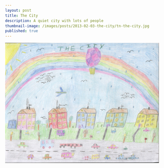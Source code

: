 ```yaml
---
layout: post
title: The City
description: A quiet city with lots of people
thumbnail-image: /images/posts/2013-02-03-the-city/tn-the-city.jpg
published: true
---
```


[![The City ](/images/posts/2013-02-03-the-city/the-city.jpg)](/images/posts/2013-02-03-the-city/tn-the-city.jpg)